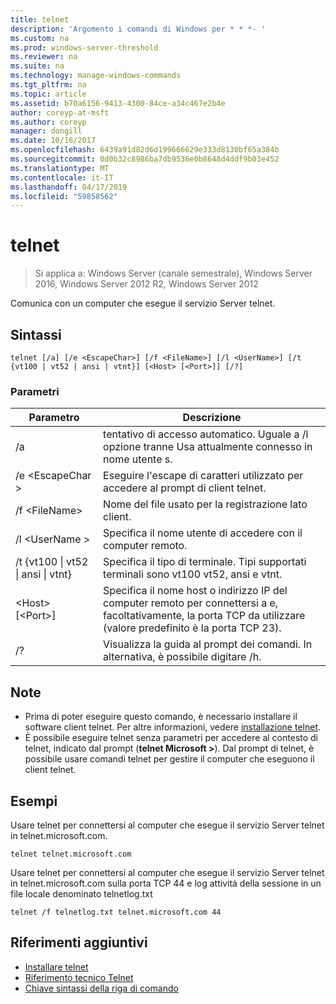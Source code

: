 ```yaml
---
title: telnet
description: 'Argomento i comandi di Windows per * * *- '
ms.custom: na
ms.prod: windows-server-threshold
ms.reviewer: na
ms.suite: na
ms.technology: manage-windows-commands
ms.tgt_pltfrm: na
ms.topic: article
ms.assetid: b70a6156-9413-4300-84ce-a34c467e2b4e
author: coreyp-at-msft
ms.author: coreyp
manager: dongill
ms.date: 10/16/2017
ms.openlocfilehash: 6439a91d82d6d199666629e333d8130bf65a384b
ms.sourcegitcommit: 0d0b32c8986ba7db9536e0b8648d4ddf9b03e452
ms.translationtype: MT
ms.contentlocale: it-IT
ms.lasthandoff: 04/17/2019
ms.locfileid: "59858562"
---
```

# <a name="telnet"></a>telnet

>Si applica a: Windows Server (canale semestrale), Windows Server 2016, Windows Server 2012 R2, Windows Server 2012

Comunica con un computer che esegue il servizio Server telnet. 
## <a name="syntax"></a>Sintassi
```
telnet [/a] [/e <EscapeChar>] [/f <FileName>] [/l <UserName>] [/t {vt100 | vt52 | ansi | vtnt}] [<Host> [<Port>]] [/?]
```
### <a name="parameters"></a>Parametri
|Parametro|Descrizione|
|-------|--------|
|/a|tentativo di accesso automatico. Uguale a /l opzione tranne Usa attualmente connesso in nome utente s.|
|/e \<EscapeChar >|Eseguire l'escape di caratteri utilizzato per accedere al prompt di client telnet.|
|/f \<FileName>|Nome del file usato per la registrazione lato client.|
|/l \<UserName >|Specifica il nome utente di accedere con il computer remoto.|
|/t {vt100 &#124; vt52 &#124; ansi &#124; vtnt}|Specifica il tipo di terminale. Tipi supportati terminali sono vt100 vt52, ansi e vtnt.|
|\<Host> [\<Port>]|Specifica il nome host o indirizzo IP del computer remoto per connettersi a e, facoltativamente, la porta TCP da utilizzare (valore predefinito è la porta TCP 23).|
|/?|Visualizza la guida al prompt dei comandi. In alternativa, è possibile digitare /h.|

## <a name="remarks"></a>Note
-   Prima di poter eseguire questo comando, è necessario installare il software client telnet. Per altre informazioni, vedere [installazione telnet](https://technet.microsoft.com/library/cc754293(v=ws.10).aspx).
-   È possibile eseguire telnet senza parametri per accedere al contesto di telnet, indicato dal prompt (**telnet Microsoft >**). Dal prompt di telnet, è possibile usare comandi telnet per gestire il computer che eseguono il client telnet.

## <a name="BKMK_Examples"></a>Esempi
Usare telnet per connettersi al computer che esegue il servizio Server telnet in telnet.microsoft.com.
```
telnet telnet.microsoft.com
```
Usare telnet per connettersi al computer che esegue il servizio Server telnet in telnet.microsoft.com sulla porta TCP 44 e log attività della sessione in un file locale denominato telnetlog.txt
```
telnet /f telnetlog.txt telnet.microsoft.com 44
```

## <a name="additional-references"></a>Riferimenti aggiuntivi
-   [Installare telnet](https://technet.microsoft.com/library/cc754293(v=ws.10).aspx)
-   [Riferimento tecnico Telnet](https://technet.microsoft.com/library/cc754987(v=ws.10).aspx)
-   [Chiave sintassi della riga di comando](command-line-syntax-key.md)
